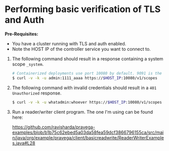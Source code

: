 # Performing basic verification of TLS and Auth

**Pre-Requisites:**
* You have a cluster running with TLS and auth enabled. 
* Note the HOST IP of the controller service you want to connect to. 

1. The following command should result in a response containing a system scope `_system`.
    
    ```bash
    # Containerized deployments use port 10080 by default. 9091 is the default port in other cases. 
    $ curl -v -k -u admin:1111_aaaa https://$HOST_IP:10080/v1/scopes
    ```
      
 2. The following command with invalid credentials should result in a `401 Unauthorized` response.
    
    ```bash
    $ curl -v -k -u whatadmin:whoever https://$HOST_IP:10080/v1/scopes
    ```
    
3. Run a reader/writer client program. The one I'm using can be found here: 

   https://github.com/ravisharda/pravega-examples/blob/b1b75c62ebed5a03da58fea59dcf3866796155ca/src/main/java/org/example/pravega/client/basicreadwrite/ReaderWriterExamples.java#L28
